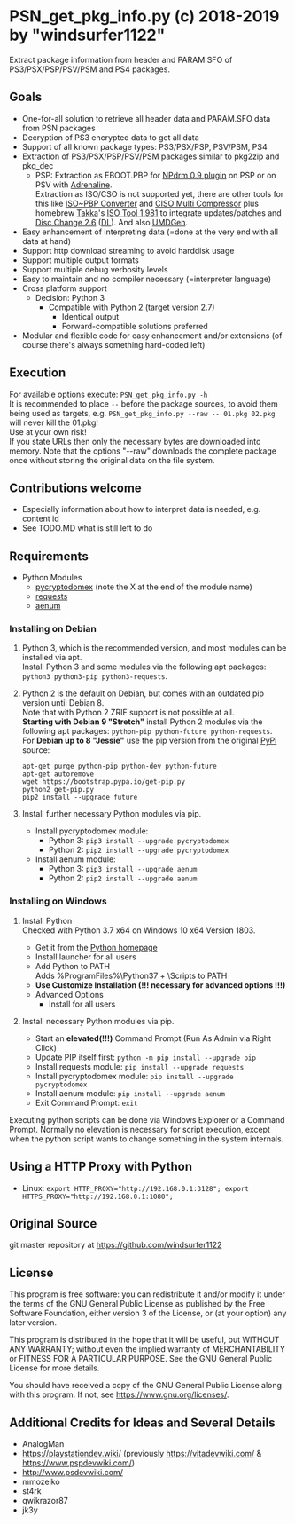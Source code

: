 # PSN_get_pkg_info.py (c) 2018-2019 by "windsurfer1122"
Extract package information from header and PARAM.SFO of PS3/PSX/PSP/PSV/PSM and PS4 packages.

## Goals
* One-for-all solution to retrieve all header data and PARAM.SFO data from PSN packages
* Decryption of PS3 encrypted data to get all data
* Support of all known package types: PS3/PSX/PSP, PSV/PSM, PS4
* Extraction of PS3/PSX/PSP/PSV/PSM packages similar to pkg2zip and pkg_dec
  * PSP: Extraction as EBOOT.PBP for [NPdrm 0.9 plugin](https://github.com/qwikrazor87/npdrm_free) on PSP or on PSV with [Adrenaline](https://github.com/TheOfficialFloW/Adrenaline).<br>
    Extraction as ISO/CSO is not supported yet, there are other tools for this like [ISO~PBP Converter](https://sites.google.com/site/theleecherman/IsoPbpConverter) and [CISO Multi Compressor](https://sites.google.com/site/theleecherman/cisomulticompressor) plus homebrew [Takka](http://takka.tfact.net/2011/)'s [ISO Tool 1.981](https://wololo.net/downloads/index.php/download/7918) to integrate updates/patches and [Disc Change 2.6](https://www21.atwiki.jp/improper_code/pages/73.html#id_32933629) ([DL](https://www21.atwiki.jp/improper_code?cmd=upload&act=open&pageid=73&file=disc_change_2_6.zip)). And also [UMDGen](http://www.psx-place.com/resources/umd-gen-4-00.208/).<br>
* Easy enhancement of interpreting data (=done at the very end with all data at hand)
* Support http download streaming to avoid harddisk usage
* Support multiple output formats
* Support multiple debug verbosity levels
* Easy to maintain and no compiler necessary (=interpreter language)
* Cross platform support
  * Decision: Python 3
    * Compatible with Python 2 (target version 2.7)
      * Identical output
      * Forward-compatible solutions preferred
* Modular and flexible code for easy enhancement and/or extensions (of course there's always something hard-coded left)

## Execution
For available options execute: `PSN_get_pkg_info.py -h`<br>
It is recommended to place `--` before the package sources, to avoid them being used as targets, e.g. `PSN_get_pkg_info.py --raw -- 01.pkg 02.pkg` will never kill the 01.pkg!<br>
Use at your own risk!<br>
If you state URLs then only the necessary bytes are downloaded into memory. Note that the options "--raw" downloads the complete package once without storing the original data on the file system.

## Contributions welcome
* Especially information about how to interpret data is needed, e.g. content id
* See TODO.MD what is still left to do

## Requirements
* Python Modules
  * [pycryptodomex](https://www.pycryptodome.org/) (note the X at the end of the module name)
  * [requests](http://python-requests.org/)
  * [aenum](https://bitbucket.org/stoneleaf/aenum)

### Installing on Debian
1. Python 3, which is the recommended version, and most modules can be installed via apt.<br>
Install Python 3 and some modules via the following apt packages: `python3 python3-pip python3-requests`.<br>

1. Python 2 is the default on Debian, but comes with an outdated pip version until Debian 8.<br>
Note that with Python 2 ZRIF support is not possible at all.<br>
__Starting with Debian 9 "Stretch"__ install Python 2 modules via the following apt packages: `python-pip python-future python-requests`.<br>
For __Debian up to 8 "Jessie"__ use the pip version from the original [PyPi](https://pypi.org/project/pip/) source:<br>
   ```
   apt-get purge python-pip python-dev python-future
   apt-get autoremove
   wget https://bootstrap.pypa.io/get-pip.py
   python2 get-pip.py
   pip2 install --upgrade future
   ```

1. Install further necessary Python modules via pip.
   * Install pycryptodomex module:
     * Python 3: `pip3 install --upgrade pycryptodomex`
     * Python 2: `pip2 install --upgrade pycryptodomex`
   * Install aenum module:
     * Python 3: `pip3 install --upgrade aenum`
     * Python 2: `pip2 install --upgrade aenum`

### Installing on Windows
1. Install Python<br>
   Checked with Python 3.7 x64 on Windows 10 x64 Version 1803.
   * Get it from the [Python homepage](https://www.python.org/)
   * Install launcher for all users
   * Add Python to PATH<br>
     Adds %ProgramFiles%\Python37 + \Scripts to PATH
   * __Use Customize Installation (!!! necessary for advanced options !!!)__
   * Advanced Options
     * Install for all users

1. Install necessary Python modules via pip.
   * Start an __elevated(!!!)__ Command Prompt (Run As Admin via Right Click)
   * Update PIP itself first: `python -m pip install --upgrade pip`
   * Install requests module: `pip install --upgrade requests`
   * Install pycryptodomex module: `pip install --upgrade pycryptodomex`
   * Install aenum module: `pip install --upgrade aenum`
   * Exit Command Prompt: `exit`

Executing python scripts can be done via Windows Explorer or a Command Prompt. Normally no elevation is necessary for script execution, except when the python script wants to change something in the system internals.

## Using a HTTP Proxy with Python
* Linux: `export HTTP_PROXY="http://192.168.0.1:3128"; export HTTPS_PROXY="http://192.168.0.1:1080";`

## Original Source
git master repository at https://github.com/windsurfer1122

## License
This program is free software: you can redistribute it and/or modify
it under the terms of the GNU General Public License as published by
the Free Software Foundation, either version 3 of the License, or
(at your option) any later version.

This program is distributed in the hope that it will be useful,
but WITHOUT ANY WARRANTY; without even the implied warranty of
MERCHANTABILITY or FITNESS FOR A PARTICULAR PURPOSE.  See the
GNU General Public License for more details.

You should have received a copy of the GNU General Public License
along with this program.  If not, see <https://www.gnu.org/licenses/>.

## Additional Credits for Ideas and Several Details
* AnalogMan
* https://playstationdev.wiki/ (previously https://vitadevwiki.com/ & https://www.pspdevwiki.com/)
* http://www.psdevwiki.com/
* mmozeiko
* st4rk
* qwikrazor87
* jk3y
